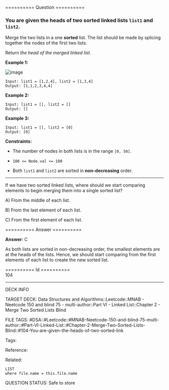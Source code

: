 ========== Question ==========  

### You are given the heads of two sorted linked lists `list1` and `list2`.

Merge the two lists in a one **sorted** list. The list should be made by
splicing together the nodes of the first two lists.

Return _the head of the merged linked list_.

**Example 1:**

![image](https://imagedelivery.net/CLfkmk9Wzy8_9HRyug4EVA/6bafdf72-dfb3-4085-9372-f34e7361d700/public)

```
Input: list1 = [1,2,4], list2 = [1,3,4]
Output: [1,1,2,3,4,4]
```

**Example 2:**

```
Input: list1 = [], list2 = []
Output: []
```

**Example 3:**

```
Input: list1 = [], list2 = [0]
Output: [0]
```

**Constraints:**

- The number of nodes in both lists is in the range `[0, 50]`.

- `100 <= Node.val <= 100`

- Both `list1` and `list2` are sorted in **non-decreasing** order.

---

If we have two sorted linked lists, where should we start comparing elements to
begin merging them into a single sorted list?

A) From the middle of each list.

B) From the last element of each list.

C) From the first element of each list.  

========== Answer ==========  

**Answer**: C

As both lists are sorted in non-decreasing order, the smallest elements are at
the heads of the lists. Hence, we should start comparing from the first elements
of each list to create the new sorted list.

========== Id ==========  
104

---

DECK INFO

TARGET DECK: Data Structures and Algorithms::Leetcode::MNAB - Neetcode 150 and blind 75 - multi-author::Part VI - Linked List::Chapter 2 - Merge Two Sorted Lists Blind

FILE TAGS: #DSA::#Leetcode::#MNAB-Neetcode-150-and-blind-75-multi-author::#Part-VI-Linked-List::#Chapter-2-Merge-Two-Sorted-Lists-Blind::#104-You-are-given-the-heads-of-two-sorted-link

Tags:

Reference:

Related:

```dataview
LIST
where file.name = this.file.name
```
QUESTION STATUS: Safe to store

